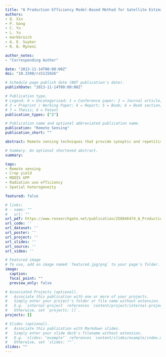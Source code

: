 ```yaml
---
title: "A Production Efficiency Model-Based Method for Satellite Estimates of Corn and Soybean Yields in the Midwestern US"
authors:
- Q. Xin
- P. Gong
- C. Yu
- L. Yu
- markbroich
- A. E. Suyker
- R. B. Myneni

author_notes:
- "Corresponding Author"

date: "2013-11-14T00:00:00Z"
doi: "10.3390/rs5115926"

# Schedule page publish date (NOT publication's date).
publishDate: "2013-11-14T00:00:00Z"

# Publication type.
# Legend: 0 = Uncategorized; 1 = Conference paper; 2 = Journal article;
# 3 = Preprint / Working Paper; 4 = Report; 5 = Book; 6 = Book section;
# 7 = Thesis; 8 = Patent
publication_types: ["2"]

# Publication name and optional abbreviated publication name.
publication: "Remote Sensing"
publication_short: ""

abstract: Remote sensing techniques that provide synoptic and repetitive observations over large geographic areas have become increasingly important in studying the role of agriculture in global carbon cycles. However, it is still challenging to model crop yields based on remotely sensed data due to the variation in radiation use efficiency (RUE) across crop types and the effects of spatial heterogeneity. In this paper, we propose a production efficiency model-based method to estimate corn and soybean yields with MODerate Resolution Imaging Spectroradiometer (MODIS) data by explicitly handling the following two issues; (1) field-measured RUE values for corn and soybean are applied to relatively pure pixels instead of the biome-wide RUE value prescribed in the MODIS vegetation productivity product (MOD17); and (2) contributions to productivity from vegetation other than crops in mixed pixels are deducted at the level of MODIS resolution. Our estimated yields statistically correlate with the national survey data for rainfed counties in the Midwestern US with low errors for both corn (R2 = 0.77; RMSE = 0.89 MT/ha) and soybeans (R2 = 0.66; RMSE = 0.38 MT/ha). Because the proposed algorithm does not require any retrospective analysis that constructs empirical relationships between the reported yields and remotely sensed data, it could monitor crop yields over large areas.

# Summary. An optional shortened abstract.
summary: 

tags:
- Remote sensing
- Crop yield
- MODIS GPP
- Radiation use efficiency
- Spatial heterogeneity

featured: false

# links:
# - name: ""
#   url: ""
url_pdf: https://www.researchgate.net/publication/258846474_A_Production_Efficiency_Model-Based_Method_for_Satellite_Estimates_of_Corn_and_Soybean_Yields_in_the_Midwestern_US
url_code: ''
url_dataset: ''
url_poster: ''
url_project: ''
url_slides: ''
url_source: ''
url_video: ''

# Featured image
# To use, add an image named `featured.jpg/png` to your page's folder. 
image:
  caption: 
  focal_point: ""
  preview_only: false

# Associated Projects (optional).
#   Associate this publication with one or more of your projects.
#   Simply enter your project's folder or file name without extension.
#   E.g. `internal-project` references `content/project/internal-project/index.md`.
#   Otherwise, set `projects: []`.
projects: []

# Slides (optional).
#   Associate this publication with Markdown slides.
#   Simply enter your slide deck's filename without extension.
#   E.g. `slides: "example"` references `content/slides/example/index.md`.
#   Otherwise, set `slides: ""`.
slides: ""
---
```



